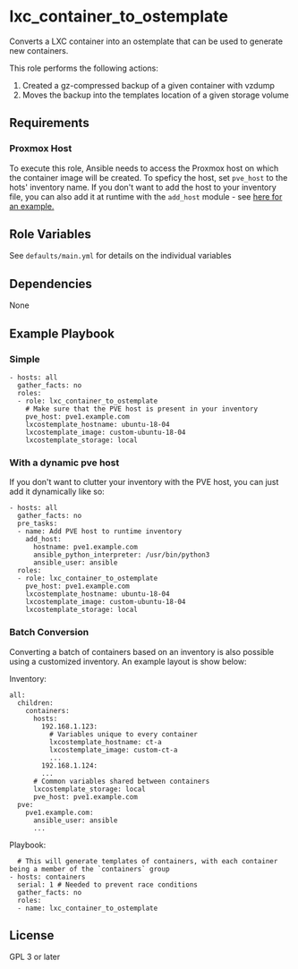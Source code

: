 lxc_container_to_ostemplate
=========

Converts a LXC container into an ostemplate that can be used to generate new containers.

This role performs the following actions:
1. Created a gz-compressed backup of a given container with vzdump
2. Moves the backup into the templates location of a given storage volume

Requirements
------------

### Proxmox Host

To execute this role, Ansible needs to access the Proxmox host on which the container image will be created.
To speficy the host, set `pve_host` to the hots' inventory name. If you don't want to add the host
to your inventory file, you can also add it at runtime with the `add_host` module - see [here for an example.](#with-a-dynamic-pve-host)

Role Variables
--------------

See `defaults/main.yml` for details on the individual variables

Dependencies
------------

None

Example Playbook
----------------

### Simple

```
- hosts: all
  gather_facts: no
  roles:
  - role: lxc_container_to_ostemplate
    # Make sure that the PVE host is present in your inventory
    pve_host: pve1.example.com
    lxcostemplate_hostname: ubuntu-18-04
    lxcostemplate_image: custom-ubuntu-18-04
    lxcostemplate_storage: local
```

### With a dynamic pve host

If you don't want to clutter your inventory with the PVE host, you can just add it dynamically like so:

```
- hosts: all
  gather_facts: no
  pre_tasks:
  - name: Add PVE host to runtime inventory
    add_host:
      hostname: pve1.example.com
      ansible_python_interpreter: /usr/bin/python3
      ansible_user: ansible
  roles:
  - role: lxc_container_to_ostemplate
    pve_host: pve1.example.com
    lxcostemplate_hostname: ubuntu-18-04
    lxcostemplate_image: custom-ubuntu-18-04
    lxcostemplate_storage: local
```

### Batch Conversion

Converting a batch of containers based on an inventory is also possible using a customized inventory. An example layout is show below:

Inventory:
```
all:
  children:
    containers:
      hosts:
        192.168.1.123:
          # Variables unique to every container
          lxcostemplate_hostname: ct-a
          lxcostemplate_image: custom-ct-a
          ...
        192.168.1.124:
        ...
      # Common variables shared between containers
      lxcostemplate_storage: local
      pve_host: pve1.example.com
  pve:
    pve1.example.com:
      ansible_user: ansible
      ...
```
Playbook:
```
  # This will generate templates of containers, with each container being a member of the `containers` group
- hosts: containers
  serial: 1 # Needed to prevent race conditions
  gather_facts: no
  roles:
  - name: lxc_container_to_ostemplate
```

License
-------

GPL 3 or later
